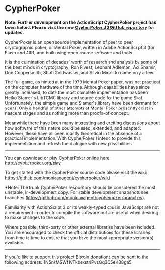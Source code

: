 CypherPoker
===========

**Note: Further development on the ActionScript CypherPoker project has been halted. Please visit the new [CypherPoker.JS GitHub repository](https://github.com/monicanagent/cypherpoker.js) for updates.**

CypherPoker is an open source implementation of peer to peer cryptographic poker, or Mental Poker, written in Adobe ActionScript 3 (for Flash and AIR), and built using open source software and tools.

It is the culmination of decades' worth of research and analysis by some of the best minds in cryptography; Ron Rivest, Leonard Adleman,  Adi Shamir, Don Coppersmith, Shafi Goldwasser, and Silvio Micali to name only a few.

The full game, as hinted at in the 1979 Mental Poker paper, was not practical on the computer hardware of the time. Although capabilities have since greatly increased, to date the most complete implementation has been Heiko Stamer's LibTCMG library and source code for the game Skat. Unfortunately, the simple game and Stamer's library have been dormant for years. Only a handful of other attempts at Mental Poker presently exist in nascent stages and as nothing more than proofs-of-concept.

Meanwhile there have been many interesting and exciting discussions about how software of this nature could be used, extended, and adapted. However, these have all been mostly theoretical in the absence of a practical implementation. With CypherPoker I intend to provide this implementation and refresh the dialogue with new possibilities.

---

You can download or play CypherPoker online here: http://cypherpoker.org/play

To get started with the CypherPoker source code please visit the wiki: https://github.com/monicanagent/cypherpoker/wiki

*Note: The trunk CypherPoker respository should be considered the most unstable, in-development copy. For stable development snapshots see branches (https://github.com/monicanagent/cypherpoker/branches).

Familiarity with ActionScript 3 or its weakly-typed cousin JavaScript are not a requirement in order to compile the software but are useful when desiring to make changes to the code.

Where possible, third-party or other external libraries have been included. You are encouraged to check the official distributions for these libraries from time to time to ensure that you have the most appropriate version(s) available.

---

If you'd like to support this project Bitcoin donations can be sent to the following address:
1N5nkMSWf1vTkbekst4PvsGq3Q5eK38ga5
